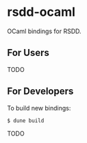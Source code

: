 # rsdd-ocaml

OCaml bindings for RSDD.

## For Users

TODO

## For Developers

To build new bindings:

```
$ dune build
```

TODO
